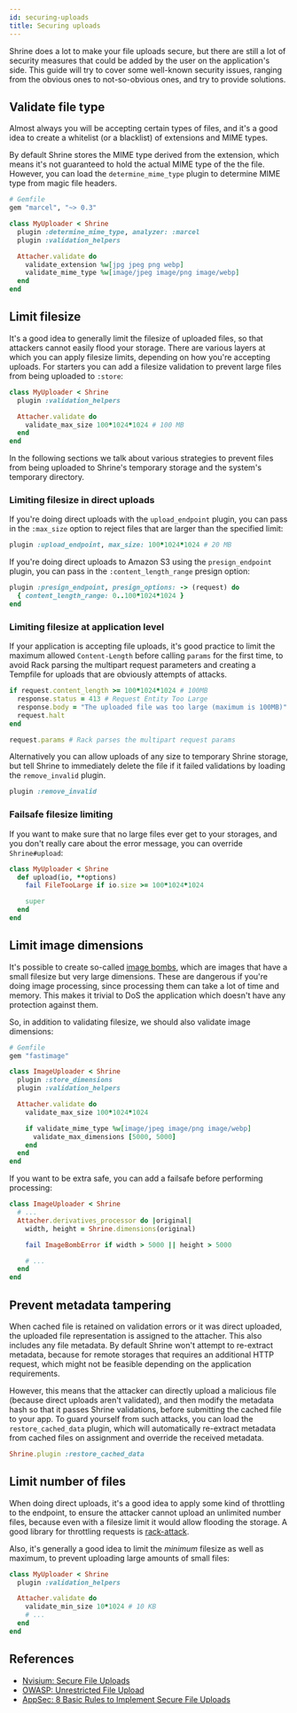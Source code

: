 ```yaml
---
id: securing-uploads
title: Securing uploads
---
```


Shrine does a lot to make your file uploads secure, but there are still a lot
of security measures that could be added by the user on the application's side.
This guide will try to cover some well-known security issues, ranging from the
obvious ones to not-so-obvious ones, and try to provide solutions.

## Validate file type

Almost always you will be accepting certain types of files, and it's a good
idea to create a whitelist (or a blacklist) of extensions and MIME types.

By default Shrine stores the MIME type derived from the extension, which means
it's not guaranteed to hold the actual MIME type of the the file. However, you
can load the `determine_mime_type` plugin to determine MIME type from magic
file headers.

```rb
# Gemfile
gem "marcel", "~> 0.3"
```
```rb
class MyUploader < Shrine
  plugin :determine_mime_type, analyzer: :marcel
  plugin :validation_helpers

  Attacher.validate do
    validate_extension %w[jpg jpeg png webp]
    validate_mime_type %w[image/jpeg image/png image/webp]
  end
end
```

## Limit filesize

It's a good idea to generally limit the filesize of uploaded files, so that
attackers cannot easily flood your storage. There are various layers at which
you can apply filesize limits, depending on how you're accepting uploads. For
starters you can add a filesize validation to prevent large files from being
uploaded to `:store`:

```rb
class MyUploader < Shrine
  plugin :validation_helpers

  Attacher.validate do
    validate_max_size 100*1024*1024 # 100 MB
  end
end
```

In the following sections we talk about various strategies to prevent files
from being uploaded to Shrine's temporary storage and the system's temporary
directory.

### Limiting filesize in direct uploads

If you're doing direct uploads with the `upload_endpoint` plugin, you can pass
in the `:max_size` option to reject files that are larger than the specified
limit:

```rb
plugin :upload_endpoint, max_size: 100*1024*1024 # 20 MB
```

If you're doing direct uploads to Amazon S3 using the `presign_endpoint`
plugin, you can pass in the `:content_length_range` presign option:

```rb
plugin :presign_endpoint, presign_options: -> (request) do
  { content_length_range: 0..100*1024*1024 }
end
```

### Limiting filesize at application level

If your application is accepting file uploads, it's good practice to limit the
maximum allowed `Content-Length` before calling `params` for the first time,
to avoid Rack parsing the multipart request parameters and creating a Tempfile
for uploads that are obviously attempts of attacks.

```rb
if request.content_length >= 100*1024*1024 # 100MB
  response.status = 413 # Request Entity Too Large
  response.body = "The uploaded file was too large (maximum is 100MB)"
  request.halt
end

request.params # Rack parses the multipart request params
```

Alternatively you can allow uploads of any size to temporary Shrine storage,
but tell Shrine to immediately delete the file if it failed validations by
loading the `remove_invalid` plugin.

```rb
plugin :remove_invalid
```

### Failsafe filesize limiting

If you want to make sure that no large files ever get to your storages, and you
don't really care about the error message, you can override `Shrine#upload`:

```rb
class MyUploader < Shrine
  def upload(io, **options)
    fail FileTooLarge if io.size >= 100*1024*1024

    super
  end
end
```

## Limit image dimensions

It's possible to create so-called [image bombs], which are images that have a
small filesize but very large dimensions. These are dangerous if you're doing
image processing, since processing them can take a lot of time and memory. This
makes it trivial to DoS the application which doesn't have any protection
against them.

So, in addition to validating filesize, we should also validate image
dimensions:

```rb
# Gemfile
gem "fastimage"
```
```rb
class ImageUploader < Shrine
  plugin :store_dimensions
  plugin :validation_helpers

  Attacher.validate do
    validate_max_size 100*1024*1024

    if validate_mime_type %w[image/jpeg image/png image/webp]
      validate_max_dimensions [5000, 5000]
    end
  end
end
```

If you want to be extra safe, you can add a failsafe before performing
processing:

```rb
class ImageUploader < Shrine
  # ...
  Attacher.derivatives_processor do |original|
    width, height = Shrine.dimensions(original)

    fail ImageBombError if width > 5000 || height > 5000

    # ...
  end
end
```

## Prevent metadata tampering

When cached file is retained on validation errors or it was direct uploaded,
the uploaded file representation is assigned to the attacher. This also
includes any file metadata. By default Shrine won't attempt to re-extract
metadata, because for remote storages that requires an additional HTTP request,
which might not be feasible depending on the application requirements.

However, this means that the attacker can directly upload a malicious file
(because direct uploads aren't validated), and then modify the metadata hash so
that it passes Shrine validations, before submitting the cached file to your
app. To guard yourself from such attacks, you can load the
`restore_cached_data` plugin, which will automatically re-extract metadata from
cached files on assignment and override the received metadata.

```rb
Shrine.plugin :restore_cached_data
```

## Limit number of files

When doing direct uploads, it's a good idea to apply some kind of throttling to
the endpoint, to ensure the attacker cannot upload an unlimited number files,
because even with a filesize limit it would allow flooding the storage. A good
library for throttling requests is [rack-attack].

Also, it's generally a good idea to limit the *minimum* filesize as well as
maximum, to prevent uploading large amounts of small files:

```rb
class MyUploader < Shrine
  plugin :validation_helpers

  Attacher.validate do
    validate_min_size 10*1024 # 10 KB
    # ...
  end
end
```

## References

* [Nvisium: Secure File Uploads](https://nvisium.com/blog/2015/10/13/secure-file-uploads/)
* [OWASP: Unrestricted File Upload](https://www.owasp.org/index.php/Unrestricted_File_Upload)
* [AppSec: 8 Basic Rules to Implement Secure File Uploads](https://software-security.sans.org/blog/2009/12/28/8-basic-rules-to-implement-secure-file-uploads/)

[image bombs]: https://www.bamsoftware.com/hacks/deflate.html
[rack-attack]: https://github.com/kickstarter/rack-attack

